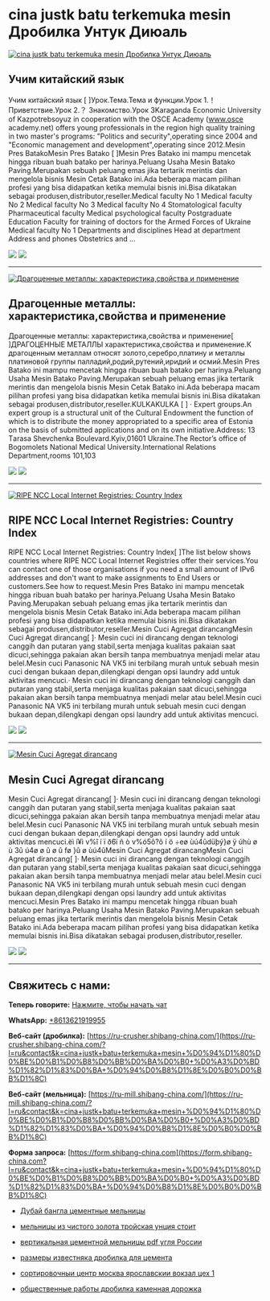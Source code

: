# cina justk batu terkemuka mesin Дробилка Унтук Диюаль

<a href="https://swt.shibang-china.com/?l=ru&img&k=cina+justk+batu+terkemuka+mesin+%D0%94%D1%80%D0%BE%D0%B1%D0%B8%D0%BB%D0%BA%D0%B0+%D0%A3%D0%BD%D1%82%D1%83%D0%BA+%D0%94%D0%B8%D1%8E%D0%B0%D0%BB%D1%8C" target="_blank">![cina justk batu terkemuka mesin Дробилка Унтук Диюаль](http://static.shibang-china.com/all-800x300/1150.jpg)</a>

## Учим китайский язык
Учим китайский язык [ ]Урок.Тема.Тема и функции.Урок 1.！ Приветствие.Урок 2.？ Знакомство.Урок 3Karaganda Economic University of Kazpotrebsoyuz in cooperation with the OSCE Academy (www.osce academy.net) offers young professionals in the region high quality training in two master's programs: &quot;Politics and security&quot;,operating since 2004 and &quot;Economic management and development&quot;,operating since 2012.Mesin Pres BatakoMesin Pres Batako [ ]Mesin Pres Batako ini mampu mencetak hingga ribuan buah batako per harinya.Peluang Usaha Mesin Batako Paving.Merupakan sebuah peluang emas jika tertarik merintis dan mengelola bisnis Mesin Cetak Batako ini.Ada beberapa macam pilihan profesi yang bisa didapatkan ketika memulai bisnis ini.Bisa dikatakan sebagai produsen,distributor,reseller.Medical faculty No 1 Medical faculty No 2 Medical faculty No 3 Medical faculty No 4 Stomatological faculty Pharmaceutical faculty Medical psychological faculty Postgraduate Education Faculty for training of doctors for the Armed Forces of Ukraine Medical faculty No 1 Departments and disciplines Head at department Address and phones Obstetrics and …


<a href="https://whatsapp.shibangsoft.com/WhatsApp.php" target="_blank" title="WhatsApp">![](http://static.shibang-china.com/icon/whatsapp.png)</a> <a href="https://swt.shibang-china.com/?l=ru&icon&k=cina+justk+batu+terkemuka+mesin+%D0%94%D1%80%D0%BE%D0%B1%D0%B8%D0%BB%D0%BA%D0%B0+%D0%A3%D0%BD%D1%82%D1%83%D0%BA+%D0%94%D0%B8%D1%8E%D0%B0%D0%BB%D1%8C" target="_blank">![](http://static.shibang-china.com/icon/chat-ru.png)</a>

---

<a href="https://swt.shibang-china.com/?l=ru&img&k=cina+justk+batu+terkemuka+mesin+%D0%94%D1%80%D0%BE%D0%B1%D0%B8%D0%BB%D0%BA%D0%B0+%D0%A3%D0%BD%D1%82%D1%83%D0%BA+%D0%94%D0%B8%D1%8E%D0%B0%D0%BB%D1%8C" target="_blank">![Драгоценные металлы: характеристика,свойства и применение](http://static.shibang-china.com/all-800x300/1521.jpg)</a>

## Драгоценные металлы: характеристика,свойства и применение
Драгоценные металлы: характеристика,свойства и применение[ ]ДРАГОЦЕННЫЕ МЕТАЛЛЫ характеристика,свойства и применение.К драгоценным металлам относят золото,серебро,платину и металлы платиновой группы палладий,родий,рутений,иридий и осмий.Mesin Pres Batako ini mampu mencetak hingga ribuan buah batako per harinya.Peluang Usaha Mesin Batako Paving.Merupakan sebuah peluang emas jika tertarik merintis dan mengelola bisnis Mesin Cetak Batako ini.Ada beberapa macam pilihan profesi yang bisa didapatkan ketika memulai bisnis ini.Bisa dikatakan sebagai produsen,distributor,reseller.KULKAKULKA [ ]&nbsp;&#0183;&#32;Expert groups.An expert group is a structural unit of the Cultural Endowment the function of which is to distribute the money appropriated to a specific area of Estonia on the basis of submitted applications and on its own initiative.Address: 13 Тarasa Shevchenka Boulevard.Kyiv,01601 Ukraine.The Rector’s office of Bogomolets National Medical University.International Relations Department,rooms 101,103


<a href="https://whatsapp.shibangsoft.com/WhatsApp.php" target="_blank" title="WhatsApp">![](http://static.shibang-china.com/icon/whatsapp.png)</a> <a href="https://swt.shibang-china.com/?l=ru&icon&k=cina+justk+batu+terkemuka+mesin+%D0%94%D1%80%D0%BE%D0%B1%D0%B8%D0%BB%D0%BA%D0%B0+%D0%A3%D0%BD%D1%82%D1%83%D0%BA+%D0%94%D0%B8%D1%8E%D0%B0%D0%BB%D1%8C" target="_blank">![](http://static.shibang-china.com/icon/chat-ru.png)</a>

---

<a href="https://swt.shibang-china.com/?l=ru&img&k=cina+justk+batu+terkemuka+mesin+%D0%94%D1%80%D0%BE%D0%B1%D0%B8%D0%BB%D0%BA%D0%B0+%D0%A3%D0%BD%D1%82%D1%83%D0%BA+%D0%94%D0%B8%D1%8E%D0%B0%D0%BB%D1%8C" target="_blank">![RIPE NCC Local Internet Registries: Country Index](http://static.shibang-china.com/all-800x300/1172.jpg)</a>

## RIPE NCC Local Internet Registries: Country Index
RIPE NCC Local Internet Registries: Country Index[ ]The list below shows countries where RIPE NCC Local Internet Registries offer their services.You can contact one of those organisations if you need a small amount of IPv6 addresses and don't want to make assignments to End Users or customers.See how to request.Mesin Pres Batako ini mampu mencetak hingga ribuan buah batako per harinya.Peluang Usaha Mesin Batako Paving.Merupakan sebuah peluang emas jika tertarik merintis dan mengelola bisnis Mesin Cetak Batako ini.Ada beberapa macam pilihan profesi yang bisa didapatkan ketika memulai bisnis ini.Bisa dikatakan sebagai produsen,distributor,reseller.Mesin Cuci Agregat dirancangMesin Cuci Agregat dirancang[ ]&#183; Mesin cuci ini dirancang dengan teknologi canggih dan putaran yang stabil,serta menjaga kualitas pakaian saat dicuci,sehingga pakaian akan bersih tanpa membuatnya menjadi melar atau belel.Mesin cuci Panasonic NA VK5 ini terbilang murah untuk sebuah mesin cuci dengan bukaan depan,dilengkapi dengan opsi laundry add untuk aktivitas mencuci.&#183; Mesin cuci ini dirancang dengan teknologi canggih dan putaran yang stabil,serta menjaga kualitas pakaian saat dicuci,sehingga pakaian akan bersih tanpa membuatnya menjadi melar atau belel.Mesin cuci Panasonic NA VK5 ini terbilang murah untuk sebuah mesin cuci dengan bukaan depan,dilengkapi dengan opsi laundry add untuk aktivitas mencuci.


<a href="https://whatsapp.shibangsoft.com/WhatsApp.php" target="_blank" title="WhatsApp">![](http://static.shibang-china.com/icon/whatsapp.png)</a> <a href="https://swt.shibang-china.com/?l=ru&icon&k=cina+justk+batu+terkemuka+mesin+%D0%94%D1%80%D0%BE%D0%B1%D0%B8%D0%BB%D0%BA%D0%B0+%D0%A3%D0%BD%D1%82%D1%83%D0%BA+%D0%94%D0%B8%D1%8E%D0%B0%D0%BB%D1%8C" target="_blank">![](http://static.shibang-china.com/icon/chat-ru.png)</a>

---

<a href="https://swt.shibang-china.com/?l=ru&img&k=cina+justk+batu+terkemuka+mesin+%D0%94%D1%80%D0%BE%D0%B1%D0%B8%D0%BB%D0%BA%D0%B0+%D0%A3%D0%BD%D1%82%D1%83%D0%BA+%D0%94%D0%B8%D1%8E%D0%B0%D0%BB%D1%8C" target="_blank">![Mesin Cuci Agregat dirancang](http://static.shibang-china.com/all-800x300/1312.jpg)</a>

## Mesin Cuci Agregat dirancang
Mesin Cuci Agregat dirancang[ ]&#183; Mesin cuci ini dirancang dengan teknologi canggih dan putaran yang stabil,serta menjaga kualitas pakaian saat dicuci,sehingga pakaian akan bersih tanpa membuatnya menjadi melar atau belel.Mesin cuci Panasonic NA VK5 ini terbilang murah untuk sebuah mesin cuci dengan bukaan depan,dilengkapi dengan opsi laundry add untuk aktivitas mencuci.&#235;&#236; &#237;&#165;&#236; v%&#238; &#237; &#239; &#240;6&#239; &#241; &#242; v%&#243;5&#244;?&#245; &#237; &#246; &#247;e&#248; &#249;&#250;4&#251;d&#252;&#254;&#253;}&#248; &#255; &#250;h&#249; &#248; &#249; 3&#251; &#250;4&#248; &#248; &#251; &#248; &#251; f&#248; }&#251; &#248; &#249;&#250;4&#251;Mesin Cuci Agregat dirancangMesin Cuci Agregat dirancang[ ]&#183; Mesin cuci ini dirancang dengan teknologi canggih dan putaran yang stabil,serta menjaga kualitas pakaian saat dicuci,sehingga pakaian akan bersih tanpa membuatnya menjadi melar atau belel.Mesin cuci Panasonic NA VK5 ini terbilang murah untuk sebuah mesin cuci dengan bukaan depan,dilengkapi dengan opsi laundry add untuk aktivitas mencuci.Mesin Pres Batako ini mampu mencetak hingga ribuan buah batako per harinya.Peluang Usaha Mesin Batako Paving.Merupakan sebuah peluang emas jika tertarik merintis dan mengelola bisnis Mesin Cetak Batako ini.Ada beberapa macam pilihan profesi yang bisa didapatkan ketika memulai bisnis ini.Bisa dikatakan sebagai produsen,distributor,reseller.


<a href="https://whatsapp.shibangsoft.com/WhatsApp.php" target="_blank" title="WhatsApp">![](http://static.shibang-china.com/icon/whatsapp.png)</a> <a href="https://swt.shibang-china.com/?l=ru&icon&k=cina+justk+batu+terkemuka+mesin+%D0%94%D1%80%D0%BE%D0%B1%D0%B8%D0%BB%D0%BA%D0%B0+%D0%A3%D0%BD%D1%82%D1%83%D0%BA+%D0%94%D0%B8%D1%8E%D0%B0%D0%BB%D1%8C" target="_blank">![](http://static.shibang-china.com/icon/chat-ru.png)</a>

---
## Свяжитесь с нами:

**Теперь говорите:** [Нажмите, чтобы начать чат](https://swt.shibang-china.com?l=ru&contact&k=cina+justk+batu+terkemuka+mesin+%D0%94%D1%80%D0%BE%D0%B1%D0%B8%D0%BB%D0%BA%D0%B0+%D0%A3%D0%BD%D1%82%D1%83%D0%BA+%D0%94%D0%B8%D1%8E%D0%B0%D0%BB%D1%8C)

**WhatsApp:**  [+8613621919955](https://whatsapp.shibangsoft.com/WhatsApp.php)

**Веб-сайт (дробилка):** [https://ru-crusher.shibang-china.com/](https://ru-crusher.shibang-china.com/?l=ru&contact&k=cina+justk+batu+terkemuka+mesin+%D0%94%D1%80%D0%BE%D0%B1%D0%B8%D0%BB%D0%BA%D0%B0+%D0%A3%D0%BD%D1%82%D1%83%D0%BA+%D0%94%D0%B8%D1%8E%D0%B0%D0%BB%D1%8C)

**Веб-сайт (мельница):** [https://ru-mill.shibang-china.com/](https://ru-mill.shibang-china.com/?l=ru&contact&k=cina+justk+batu+terkemuka+mesin+%D0%94%D1%80%D0%BE%D0%B1%D0%B8%D0%BB%D0%BA%D0%B0+%D0%A3%D0%BD%D1%82%D1%83%D0%BA+%D0%94%D0%B8%D1%8E%D0%B0%D0%BB%D1%8C)

**Форма запроса:** [https://form.shibang-china.com](https://form.shibang-china.com?l=ru&contact&k=cina+justk+batu+terkemuka+mesin+%D0%94%D1%80%D0%BE%D0%B1%D0%B8%D0%BB%D0%BA%D0%B0+%D0%A3%D0%BD%D1%82%D1%83%D0%BA+%D0%94%D0%B8%D1%8E%D0%B0%D0%BB%D1%8C)

* [Дубай бангла цементные мельницы](../119/%D0%94%D1%83%D0%B1%D0%B0%D0%B9%20%D0%B1%D0%B0%D0%BD%D0%B3%D0%BB%D0%B0%20%D1%86%D0%B5%D0%BC%D0%B5%D0%BD%D1%82%D0%BD%D1%8B%D0%B5%20%D0%BC%D0%B5%D0%BB%D1%8C%D0%BD%D0%B8%D1%86%D1%8B.md)

* [мельницы из чистого золота тройская унция стоит](../116/%D0%BC%D0%B5%D0%BB%D1%8C%D0%BD%D0%B8%D1%86%D1%8B%20%D0%B8%D0%B7%20%D1%87%D0%B8%D1%81%D1%82%D0%BE%D0%B3%D0%BE%20%D0%B7%D0%BE%D0%BB%D0%BE%D1%82%D0%B0%20%D1%82%D1%80%D0%BE%D0%B9%D1%81%D0%BA%D0%B0%D1%8F%20%D1%83%D0%BD%D1%86%D0%B8%D1%8F%20%D1%81%D1%82%D0%BE%D0%B8%D1%82.md)

* [вертикальная цементной мельницы pdf угля России](../114/%D0%B2%D0%B5%D1%80%D1%82%D0%B8%D0%BA%D0%B0%D0%BB%D1%8C%D0%BD%D0%B0%D1%8F%20%D1%86%D0%B5%D0%BC%D0%B5%D0%BD%D1%82%D0%BD%D0%BE%D0%B9%20%D0%BC%D0%B5%D0%BB%D1%8C%D0%BD%D0%B8%D1%86%D1%8B%20pdf%20%D1%83%D0%B3%D0%BB%D1%8F%20%D0%A0%D0%BE%D1%81%D1%81%D0%B8%D0%B8.md)

* [размеры известняка дробилка для цемента](../109/%D1%80%D0%B0%D0%B7%D0%BC%D0%B5%D1%80%D1%8B%20%D0%B8%D0%B7%D0%B2%D0%B5%D1%81%D1%82%D0%BD%D1%8F%D0%BA%D0%B0%20%D0%B4%D1%80%D0%BE%D0%B1%D0%B8%D0%BB%D0%BA%D0%B0%20%D0%B4%D0%BB%D1%8F%20%D1%86%D0%B5%D0%BC%D0%B5%D0%BD%D1%82%D0%B0.md)

* [сортировочныи центр москва ярославскии вокзал цех 1](../111/%D1%81%D0%BE%D1%80%D1%82%D0%B8%D1%80%D0%BE%D0%B2%D0%BE%D1%87%D0%BD%D1%8B%D0%B8%20%D1%86%D0%B5%D0%BD%D1%82%D1%80%20%D0%BC%D0%BE%D1%81%D0%BA%D0%B2%D0%B0%20%D1%8F%D1%80%D0%BE%D1%81%D0%BB%D0%B0%D0%B2%D1%81%D0%BA%D0%B8%D0%B8%20%D0%B2%D0%BE%D0%BA%D0%B7%D0%B0%D0%BB%20%D1%86%D0%B5%D1%85%201.md)

* [общественные работы дробилка каменная дорожка](../117/%D0%BE%D0%B1%D1%89%D0%B5%D1%81%D1%82%D0%B2%D0%B5%D0%BD%D0%BD%D1%8B%D0%B5%20%D1%80%D0%B0%D0%B1%D0%BE%D1%82%D1%8B%20%D0%B4%D1%80%D0%BE%D0%B1%D0%B8%D0%BB%D0%BA%D0%B0%20%D0%BA%D0%B0%D0%BC%D0%B5%D0%BD%D0%BD%D0%B0%D1%8F%20%D0%B4%D0%BE%D1%80%D0%BE%D0%B6%D0%BA%D0%B0.md)